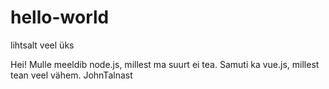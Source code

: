# hello-world
lihtsalt veel üks

Hei!
Mulle meeldib node.js, millest ma suurt ei tea. Samuti ka vue.js, millest tean veel vähem.
JohnTalnast
